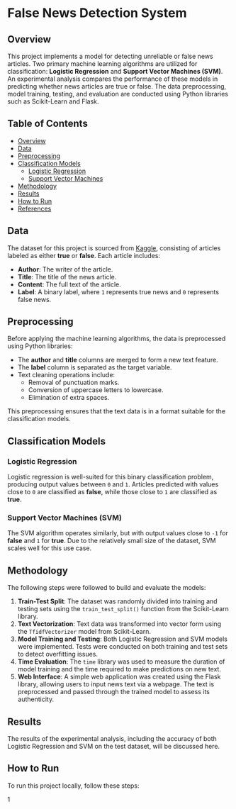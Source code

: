 # False News Detection System

## Overview
This project implements a model for detecting unreliable or false news articles. Two primary machine learning algorithms are utilized for classification: **Logistic Regression** and **Support Vector Machines (SVM)**. An experimental analysis compares the performance of these models in predicting whether news articles are true or false. The data preprocessing, model training, testing, and evaluation are conducted using Python libraries such as Scikit-Learn and Flask.

## Table of Contents
- [Overview](#overview)
- [Data](#data)
- [Preprocessing](#preprocessing)
- [Classification Models](#classification-models)
  - [Logistic Regression](#logistic-regression)
  - [Support Vector Machines](#support-vector-machines)
- [Methodology](#methodology)
- [Results](#results)
- [How to Run](#how-to-run)
- [References](#references)

## Data
The dataset for this project is sourced from [Kaggle](https://www.kaggle.com), consisting of articles labeled as either **true** or **false**. Each article includes:
- **Author**: The writer of the article.
- **Title**: The title of the news article.
- **Content**: The full text of the article.
- **Label**: A binary label, where `1` represents true news and `0` represents false news.

## Preprocessing
Before applying the machine learning algorithms, the data is preprocessed using Python libraries:
- The **author** and **title** columns are merged to form a new text feature.
- The **label** column is separated as the target variable.
- Text cleaning operations include:
  - Removal of punctuation marks.
  - Conversion of uppercase letters to lowercase.
  - Elimination of extra spaces.

This preprocessing ensures that the text data is in a format suitable for the classification models.

## Classification Models

### Logistic Regression
Logistic regression is well-suited for this binary classification problem, producing output values between `0` and `1`. Articles predicted with values close to `0` are classified as **false**, while those close to `1` are classified as **true**.

### Support Vector Machines (SVM)
The SVM algorithm operates similarly, but with output values close to `-1` for **false** and `1` for **true**. Due to the relatively small size of the dataset, SVM scales well for this use case.

## Methodology
The following steps were followed to build and evaluate the models:
1. **Train-Test Split**: The dataset was randomly divided into training and testing sets using the `train_test_split()` function from the Scikit-Learn library.
2. **Text Vectorization**: Text data was transformed into vector form using the `TfidfVectorizer` model from Scikit-Learn.
3. **Model Training and Testing**: Both Logistic Regression and SVM models were implemented. Tests were conducted on both training and test sets to detect overfitting issues.
4. **Time Evaluation**: The `time` library was used to measure the duration of model training and the time required to make predictions on new text.
5. **Web Interface**: A simple web application was created using the Flask library, allowing users to input news text via a webpage. The text is preprocessed and passed through the trained model to assess its authenticity.

## Results
The results of the experimental analysis, including the accuracy of both Logistic Regression and SVM on the test dataset, will be discussed here.

## How to Run
To run this project locally, follow these steps:

1
